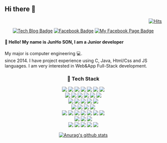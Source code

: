 ## Hi there 👋

<div align=right>

[![Hits](https://hits.seeyoufarm.com/api/count/incr/badge.svg?url=https%3A%2F%2Fgithub.com%2Fcartoonpoet%2Fhit-counter&count_bg=%2379C83D&title_bg=%23555555&icon=&icon_color=%23E7E7E7&title=hits&edge_flat=false)](https://hits.seeyoufarm.com)

</div>


<div align=center>

[![Tech Blog Badge](http://img.shields.io/badge/-Tech%20blog-black?style=flat-square&logo=github&link=https://zzsza.github.io/)](https://cartoonpoet.github.io/)
[![Facebook Badge](https://img.shields.io/badge/facebook-1877f2?style=flat-square&logo=facebook&logoColor=white&link=https://www.facebook.com/cartoonpoet)](https://www.facebook.com/cartoonpoet)
[![My Facebook Page Badge](https://img.shields.io/badge/facebook-1877f2?style=flat-square&logo=facebook&logoColor=white&link=https://www.facebook.com/iuhomepage)](https://www.facebook.com/iuhomepage)

</div>

#### 👋 Hello! My name is JunHo SON, I am a Junior developer<br>
My major is computer engineering :computer:.<br>
since 2014. I have project experience using C, Java, Html/Css and JS languages. I am very interested in Web&App Full-Stack development.

<div align=center>

### :pushpin: ​Tech Stack<br>
<img src="https://img.shields.io/badge/HTML5-E34F26?style=flat-square&logo=HTML5&logoColor=white" />&nbsp;<img src="https://img.shields.io/badge/CSS3-1572B6?style=flat-square&logo=CSS3&logoColor=white" />&nbsp;<img src="https://img.shields.io/badge/JavaScript-F7DF1E?style=flat-square&logo=JavaScript&logoColor=white" />&nbsp;<img src="https://img.shields.io/badge/Java-007396?style=flat-square&logo=Java&logoColor=white" />&nbsp;<img src="https://img.shields.io/badge/Python-3776AB?style=flat-square&logo=Python&logoColor=white" />&nbsp;<img src="https://img.shields.io/badge/C-A8B9CC?style=flat-square&logo=C&logoColor=white" />&nbsp;<img src="https://img.shields.io/badge/Swift-FA7343?style=flat-square&logo=Swift&logoColor=white" />
<br>
<img src="https://img.shields.io/badge/Django-092E20?style=flat-square&logo=Django&logoColor=white" />&nbsp;<img src="https://img.shields.io/badge/Android-3DDC84?style=flat-square&logo=Android&logoColor=white" />&nbsp;<img src="https://img.shields.io/badge/React-61DAFB?style=flat-square&logo=React&logoColor=white" />&nbsp;<img src="https://img.shields.io/badge/jQuery-0769AD?style=flat-square&logo=jQuery&logoColor=white" />&nbsp;<img src="https://img.shields.io/badge/NaverAPI-03C75A?style=flat-square&logo=Naver&logoColor=white" />&nbsp;<img src="https://img.shields.io/badge/KakaoAPI-FFCD00?style=flat-square&logo=Kakao&logoColor=white" />
<br>
<img src="https://img.shields.io/badge/MySQL-4479A1?style=flat-square&logo=MySQL&logoColor=white" />&nbsp;<img src="https://img.shields.io/badge/PostgreSQL-4169E1?style=flat-square&logo=PostgreSQL&logoColor=white" />&nbsp;<img src="https://img.shields.io/badge/MariaDB-003545?style=flat-square&logo=MariaDB&logoColor=white" />&nbsp;<img src="https://img.shields.io/badge/Cubrid-000000" />&nbsp;<img src="https://img.shields.io/badge/Tibero-000000" />
<br>
<img src="https://img.shields.io/badge/Apache%20Tomcat-F8DC75?style=flat-square&logo=Apache%20Tomcat&logoColor=black" />&nbsp;<img src="https://img.shields.io/badge/NGINX-009639?style=flat-square&logo=NGINX&logoColor=white" />&nbsp;<img src="https://img.shields.io/badge/XAMPP-FB7A24?style=flat-square&logo=XAMPP&logoColor=white" />&nbsp;<img src="https://img.shields.io/badge/Amazon%20AWS-232F3E?style=flat-square&logo=Amazon%20AWS&logoColor=white" />
<br>
<img src="https://img.shields.io/badge/Docker-2496ED?style=flat-square&logo=Docker&logoColor=white" />&nbsp;<img src="https://img.shields.io/badge/CI/CD-181717" />&nbsp;<img src="https://img.shields.io/badge/Travis%20CI-3EAAAF?style=flat-square&logo=Travis%20CI&logoColor=white" />&nbsp;<img src="https://img.shields.io/badge/GitHub-181717?style=flat-square&logo=GitHub&logoColor=white" />&nbsp;<img src="https://img.shields.io/badge/GitHub%20Actions-2088FF?style=flat-square&logo=GitHub%20Actions&logoColor=white" />&nbsp;<img src="https://img.shields.io/badge/Slack-4A154B?style=flat-square&logo=Slack&logoColor=white" />&nbsp;<img src="https://img.shields.io/badge/Notion-000000?style=flat-square&logo=Notion&logoColor=white" />
<br>
<img src="https://img.shields.io/badge/Linux-FCC624?style=flat-square&logo=Linux&logoColor=white" />&nbsp;<img src="https://img.shields.io/badge/macOS-000000?style=flat-square&logo=macOS&logoColor=white" />&nbsp;<img src="https://img.shields.io/badge/Windows-0078D6?style=flat-square&logo=Windows&logoColor=white" />
<br>
<img src="https://img.shields.io/badge/Adobe%20Photoshop-31A8FF?style=flat-square&logo=Adobe%20Photoshop&logoColor=white" />&nbsp;<img src="https://img.shields.io/badge/Adobe%20Illustrator-FF9A00?style=flat-square&logo=Adobe%20Illustrator&logoColor=white" />&nbsp;<img src="https://img.shields.io/badge/Adobe%20XD-FF61F6?style=flat-square&logo=Adobe%20XD&logoColor=white" />&nbsp;<img src="https://img.shields.io/badge/Adobe%20Premiere%20Pro-9999FF?style=flat-square&logo=Adobe%20Premiere%20Pro&logoColor=white" />&nbsp;<img src="https://img.shields.io/badge/Adobe%20After%20Effects-9999FF?style=flat-square&logo=Adobe%20After%20Effects&logoColor=white" />

</div>

<div align=center>

[![Anurag's github stats](https://github-readme-stats.vercel.app/api?username=cartoonpoet)](https://github.com/anuraghazra/github-readme-stats)

</div>

